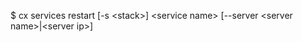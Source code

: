 <!-- post: services_usage -->


$ cx services restart [-s &lt;stack&gt;] &lt;service name&gt; [--server &lt;server name&gt;|&lt;server ip&gt;]
